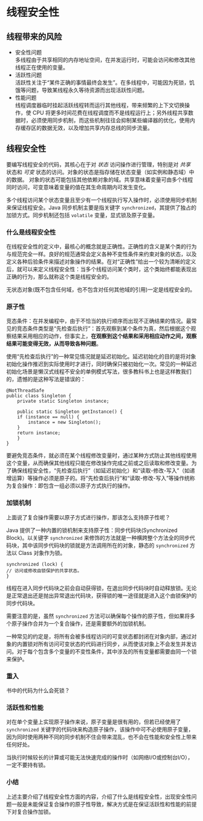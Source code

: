 # 线程安全性
## 线程带来的风险
- 安全性问题  
多线程由于共享相同的内存地址空间，在并发运行时，可能会访问和修改其他线程正在使用的变量。
- 活跃性问题   
活跃性关注于“某件正确的事情最终会发生”。在多线程中，可能因为死锁，饥饿等问题，导致某线程永久等待资源而出现活跃性问题。
- 性能问题   
线程调度器临时挂起活跃线程转而运行其他线程，带来频繁的上下文切换操作，使 CPU 将更多时间花费在线程调度而不是线程运行上；另外线程共享数据时，必须使用同步机制，而这些机制往往会抑制某些编译器的优化，使用内存缓存区的数据无效，以及增加共享内存总线的同步流量。

## 线程安全性
要编写线程安全的代码，其核心在于对 *状态* 访问操作进行管理，特别是对 *共享* 状态和 *可变* 状态的访问。对象的状态是指存储在状态变量（如实例和静态域）中的数据。
对象的状态可能包括其他依赖对象的域。共享意味着变量可由多个线程同时访问，可变意味着变量的值在其生命周期内可发生变化。

多个线程访问某个状态变量且至少有一个线程执行写入操作时，必须使用同步机制来保证线程安全。Java 同步机制主要是指关键字 `synchronized`，其提供了独占的加锁方式。同步机制还包括 `volatile` 变量，显式锁及原子变量。

### 什么是线程安全性
在线程安全性的定义中，最核心的概念就是正确性。正确性的含义是某个类的行为与规范完全一样。良好的规范通常会定义各种不变性条件来约束对象的状态，以及定义各种后验条件来描述对象操作的结果。在对“正确性”给出一个较为清晰的定义后，就可以来定义线程安全性：当多个线程访问某个类时，这个类始终都能表现出正确的行为，那么就称这个类是线程安全的。

无状态对象(既不包含任何域，也不包含对任何其他域的引用)一定是线程安全的。

### 原子性
竞态条件：在并发编程中，由于不恰当的执行顺序而出现不正确结果的情况。最常见的竞态条件类型是“先检查后执行”：首先观察到某个条件为真，然后根据这个观察结果采用相应的动作，但事实上，**在观察到这个结果和采用相应动作之间，观察结果可能变得无效，从而导致各种问题**。

使用“先检查后执行”的一种常见情况就是延迟初始化。延迟初始化的目的是将对象初始化操作推迟到实际使用时才进行，同时确保只被初始化一次。常见的一种延迟初始化场景是懒汉式线程不安全的单例模式写法，很多教科书上也是这样教我们的，遗憾的是这种写法是错误的：
```
@NotThreadSafe
public class Singleton {
    private static Singleton instance;

    public static Singleton getInstance() {
	if (instance == null) {
	    instance = new Singleton();
	}
	return instance;
    }
}
```

要避免竞态条件，就必须在某个线程修改变量时，通过某种方式防止其他线程使用这个变量，从而确保其他线程只能在修改操作完成之前或之后读取和修改变量。为了确保线程安全性，“先检查后执行”（如延迟初始化）和“读取-修改-写入”（如递增运算）等操作必须是原子的。将“先检查后执行”和“读取-修改-写入”等操作统称为复合操作：即包含一组必须以原子方式执行的操作。

### 加锁机制
上面说了复合操作需要以原子方式进行操作，那该怎么支持原子性呢？

Java 提供了一种内置的锁机制来支持原子性：同步代码块(Synchronized Block)。以关键字 `synchronized` 来修饰的方法就是一种横跨整个方法全的同步代码块，其中该同步代码块的锁就是方法调用所在的对象，静态的 `synchronized` 方法以 Class 对象作为锁。

```
synchronized (lock) {
// 访问或修改由锁保护的共享状态。
}
```
线程在进入同步代码块之前会自动获得锁，在退出同步代码块时自动释放锁。无论是正常退出还是抛出异常退出代码块，获得锁的唯一途径就是进入这个由锁保护的同步代码块。

需要注意的是，虽然 `synchronized` 方法可以确保每个操作的原子性，但如果将多个原子操作合并为一个复合操作，还是需要额外的加锁机制。

一种常见的约定是，将所有会被多线程访问的可变状态都封闭在对象内部，通过对象的内置锁对所有访问可变状态的代码进行同步，从而使该对象上不会发生并发访问。对于每个包含多个变量的不变性条件，其中涉及的所有变量都需要由同一个锁来保护。
### 重入
书中的代码为什么会死锁？

### 活跃性和性能
对在单个变量上实现原子操作来说，原子变量是很有用的，但若已经使用了 `synchronized` 关键字的代码块来构造原子操作，该操作中可不必使用原子变量，因为同时使用两种不同的同步机制不住会带来混乱，也不会在性能和安全性上带来任何好处。

当执行时候较长的计算或可能无法快速完成的操作时（如网络I/O或控制台I/O），一定不要持有锁。

### 小结
上述主要介绍了线程安全性方面的内容，介绍了什么是线程安全性，出现安全性问题一般是未能保证复合操作的原子性导致，解决方式是在保证活跃性和性能的前提下对复合操作加锁。


